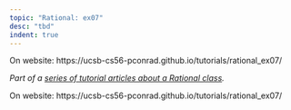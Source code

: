 ```yaml
---
topic: "Rational: ex07"
desc: "tbd"
indent: true
---
```


<div class="github-preview-only">On website: https://ucsb-cs56-pconrad.github.io/tutorials/rational_ex07/</div>




<em>Part of a [series of tutorial articles about a Rational class](/tutorials/rational/).</em>



<div class="github-preview-only">On website: https://ucsb-cs56-pconrad.github.io/tutorials/rational_ex07/</div>
